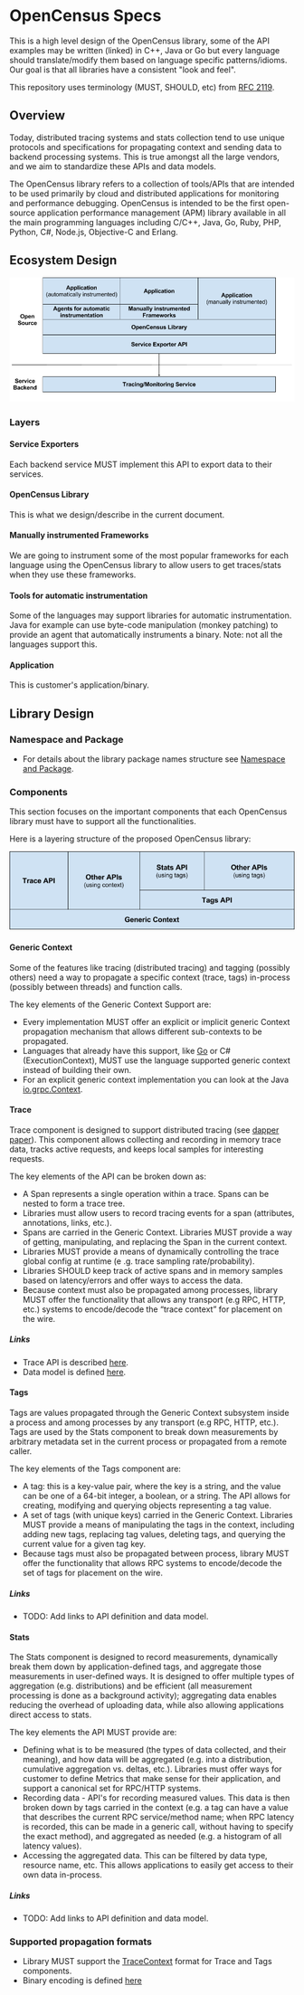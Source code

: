 # OpenCensus Specs

This is a high level design of the OpenCensus library, some of the API examples may be written 
(linked) in C++, Java or Go but every language should translate/modify them based on language 
specific patterns/idioms. Our goal is that all libraries have a consistent "look and feel".

This repository uses terminology (MUST, SHOULD, etc) from [RFC 2119][RFC2119].

## Overview
Today, distributed tracing systems and stats collection tend to use unique protocols and 
specifications for propagating context and sending data to backend processing systems. This 
is true amongst all the large vendors, and we aim to standardize these APIs and data models.

The OpenCensus library refers to a collection of tools/APIs that are intended to be used primarily
by cloud and distributed applications for monitoring and performance debugging. OpenCensus is 
intended to be the first open-source application performance management (APM) library available 
in all the main programming languages including C/C++, Java, Go, Ruby, PHP, Python, C#, Node.js,
Objective-C and Erlang.

## Ecosystem Design

![alt text][EcosystemLayers]

### Layers

#### Service Exporters
Each backend service MUST implement this API to export data to their services.

#### OpenCensus Library
This is what we design/describe in the current document.

#### Manually instrumented Frameworks
We are going to instrument some of the most popular frameworks for each language using the 
OpenCensus library to allow users to get traces/stats when they use these frameworks.

#### Tools for automatic instrumentation
Some of the languages may support libraries for automatic instrumentation. Java for example can use
byte-code manipulation (monkey patching) to provide an agent that automatically instruments a 
binary. Note: not all the languages support this.

#### Application
This is customer's application/binary.

## Library Design

### Namespace and Package
* For details about the library package names structure see [Namespace and Package][NamespaceAndPackage].

### Components
This section focuses on the important components that each OpenCensus library must have to 
support all the functionalities.

Here is a layering structure of the proposed OpenCensus library:

![alt text][LibraryComponents]


#### Generic Context
Some of the features like tracing (distributed tracing) and tagging (possibly others) need a way 
to propagate a specific context (trace, tags) in-process (possibly between threads) and function
calls.

The key elements of the Generic Context Support are:
* Every implementation MUST offer an explicit or implicit generic Context propagation mechanism 
that allows different sub-contexts to be propagated.
* Languages that already have this support, like [Go][goContext] or C# (ExecutionContext), MUST 
use the language supported generic context instead of building their own.
* For an explicit generic context implementation you can look at the Java [io.grpc.Context][gRPCContext].


#### Trace
Trace component is designed to support distributed tracing (see [dapper paper][DapperPaper]). This 
component allows collecting and recording in memory trace data, tracks active requests, and keeps
local samples for interesting requests.

The key elements of the API can be broken down as:
* A Span represents a single operation within a trace. Spans can be nested to form a trace tree. 
* Libraries must allow users to record tracing events for a span (attributes, annotations, links, 
etc.).
* Spans are carried in the Generic Context. Libraries MUST provide a way of getting, manipulating,
and replacing the Span in the current context.
* Libraries MUST provide a means of dynamically controlling the trace global config at runtime (e
.g. trace sampling rate/probability).
* Libraries SHOULD keep track of active spans and in memory samples based on latency/errors and 
offer ways to access the data.
* Because context must also be propagated among processes, library MUST offer the functionality 
that allows any transport (e.g RPC, HTTP, etc.) systems to encode/decode the “trace context” for 
placement on the wire.

##### Links
* Trace API is described [here][TraceAPI].
* Data model is defined [here][TraceDataModel].

#### Tags
Tags are values propagated through the Generic Context subsystem inside a process and among 
processes by any transport (e.g RPC, HTTP, etc.). Tags are used by the Stats component to break 
down  measurements by arbitrary metadata set in the current process or propagated from a remote 
caller.

The key elements of the Tags component are:
* A tag: this is a key-value pair, where the key is a string, and the value can be one of a 64-bit
integer, a boolean, or a string. The API allows for creating, modifying and querying objects 
representing a tag value.
* A set of tags (with unique keys) carried in the Generic Context. Libraries MUST provide a means 
of manipulating the tags in the context, including adding new tags, replacing tag values, deleting
tags, and querying the current value for a given tag key. 
* Because tags must also be propagated between process, library MUST offer the functionality that 
allows RPC systems to encode/decode the set of tags for placement on the wire.

##### Links
* TODO: Add links to API definition and data model.

#### Stats
The Stats component is designed to record measurements, dynamically break them down by 
application-defined tags, and aggregate those measurements in user-defined ways. It is designed 
to offer multiple types of aggregation (e.g. distributions) and be efficient (all measurement 
processing is done as a background activity); aggregating data enables reducing the overhead of 
uploading data, while also allowing applications direct access to stats.

The key elements the API MUST provide are:
* Defining what is to be measured (the types of data collected, and their meaning), and how data 
will be aggregated (e.g. into a distribution, cumulative aggregation vs. deltas, etc.). Libraries
must offer ways for customer to define Metrics that make sense for their application, and support
a canonical set for RPC/HTTP systems.
* Recording data - API's for recording measured values. This data is then broken down by tags 
carried in the context (e.g. a tag can have a value that describes the current RPC service/method
name; when RPC latency is recorded, this can be made in a generic call, without having to specify
the exact method), and aggregated as needed (e.g. a histogram of all latency values).
* Accessing the aggregated data. This can be filtered by data type, resource name, etc. This 
allows applications to easily get access to their own data in-process.

##### Links
* TODO: Add links to API definition and data model.

### Supported propagation formats
* Library MUST support the [TraceContext][TraceContextSpecs] format for Trace and Tags components.
* Binary encoding is defined [here](https://github.com/census-instrumentation/opencensus-specs/blob/master/encodings/BinaryEncoding.md)

[EcosystemLayers]: https://github.com/census-instrumentation/opencensus-specs/blob/master/drawings/EcosystemLayers.png "Ecosystem Layer"
[DapperPaper]: https://research.google.com/pubs/pub36356.html
[goContext]: https://golang.org/pkg/context
[gRPCContext]: https://github.com/grpc/grpc-java/blob/master/context/src/main/java/io/grpc/Context.java
[LibraryComponents]: https://github.com/census-instrumentation/opencensus-specs/blob/master/drawings/LibraryComponents.png "OpenCensus Library Components"
[NamespaceAndPackage]: https://github.com/census-instrumentation/opencensus-specs/blob/master/NamespaceAndPackage.md
[RFC2119]: https://www.ietf.org/rfc/rfc2119.txt
[TraceAPI]: https://github.com/census-instrumentation/opencensus-specs/blob/master/trace/README.md
[TraceContextSpecs]: https://github.com/TraceContext/tracecontext-spec
[TraceDataModel]: https://github.com/census-instrumentation/opencensus-proto/blob/master/trace/trace.proto